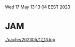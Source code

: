 Wed 17 May 13:13:04 EEST 2023
# JAM
<a href='./cache/202305/17_13.log'>./cache/202305/17_13.log</a>
